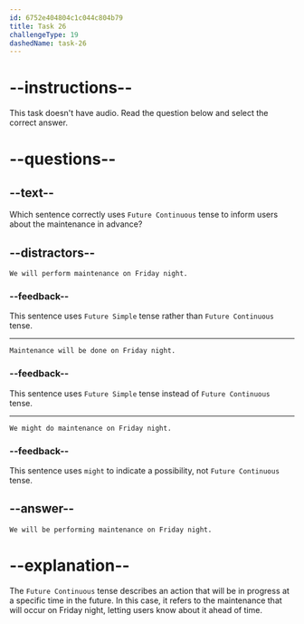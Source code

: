 ```yaml
---
id: 6752e404804c1c044c804b79
title: Task 26
challengeType: 19
dashedName: task-26
---
```


# --instructions--

This task doesn't have audio. Read the question below and select the correct answer.

# --questions--

## --text--

Which sentence correctly uses `Future Continuous` tense to inform users about the maintenance in advance?

## --distractors--

`We will perform maintenance on Friday night.`

### --feedback--

This sentence uses `Future Simple` tense rather than `Future Continuous` tense.

---

`Maintenance will be done on Friday night.`

### --feedback--

This sentence uses `Future Simple` tense instead of `Future Continuous` tense.

---

`We might do maintenance on Friday night.`

### --feedback--

This sentence uses `might` to indicate a possibility, not `Future Continuous` tense.

## --answer--

`We will be performing maintenance on Friday night.`

# --explanation--

The `Future Continuous` tense describes an action that will be in progress at a specific time in the future. In this case, it refers to the maintenance that will occur on Friday night, letting users know about it ahead of time.

